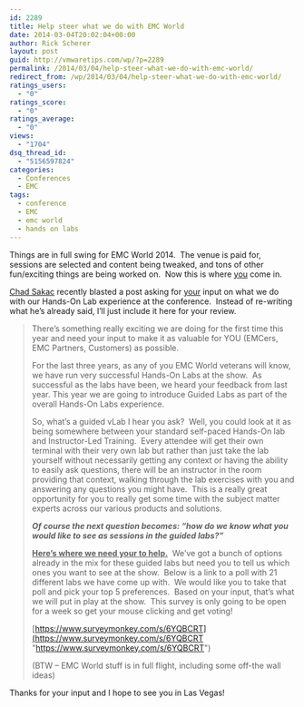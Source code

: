 ```yaml
---
id: 2289
title: Help steer what we do with EMC World
date: 2014-03-04T20:02:04+00:00
author: Rick Scherer
layout: post
guid: http://vmwaretips.com/wp/?p=2289
permalink: /2014/03/04/help-steer-what-we-do-with-emc-world/
redirect_from: /wp/2014/03/04/help-steer-what-we-do-with-emc-world/
ratings_users:
  - "0"
ratings_score:
  - "0"
ratings_average:
  - "0"
views:
  - "1704"
dsq_thread_id:
  - "5156597824"
categories:
  - Conferences
  - EMC
tags:
  - conference
  - EMC
  - emc world
  - hands on labs
---
```

Things are in full swing for EMC World 2014.  The venue is paid for, sessions are selected and content being tweaked, and tons of other fun/exciting things are being worked on.  Now this is where <span style="text-decoration: underline;">you</span> come in.

<a href="http://virtualgeek.typepad.com" target="_blank">Chad Sakac</a> recently blasted a post asking for <span style="text-decoration: underline;">your</span> input on what we do with our Hands-On Lab experience at the conference.  Instead of re-writing what he&#8217;s already said, I&#8217;ll just include it here for your review.

> There’s something really exciting we are doing for the first time this year and need your input to make it as valuable for YOU (EMCers, EMC Partners, Customers) as possible.
> 
> For the last three years, as any of you EMC World veterans will know, we have run very successful Hands-On Labs at the show.  As successful as the labs have been, we heard your feedback from last year. This year we are going to introduce Guided Labs as part of the overall Hands-On Labs experience.
> 
> So, what’s a guided vLab I hear you ask?  Well, you could look at it as being somewhere between your standard self-paced Hands-On lab and Instructor-Led Training.  Every attendee will get their own terminal with their very own lab but rather than just take the lab yourself without necessarily getting any context or having the ability to easily ask questions, there will be an instructor in the room providing that context, walking through the lab exercises with you and answering any questions you might have.  This is a really great opportunity for you to really get some time with the subject matter experts across our various products and solutions.
> 
> **_Of course the next question becomes: “how do we know what you would like to see as sessions in the guided labs?”_**
> 
> **<span style="text-decoration: underline;">Here’s where we need your to help.</span>**  We’ve got a bunch of options already in the mix for these guided labs but need you to tell us which ones you want to see at the show.  Below is a link to a poll with 21 different labs we have come up with.  We would like you to take that poll and pick your top 5 preferences.  Based on your input, that’s what we will put in play at the show.  This survey is only going to be open for a week so get your mouse clicking and get voting!
> 
> [https://www.surveymonkey.com/s/6YQBCRT](https://www.surveymonkey.com/s/6YQBCRT "https://www.surveymonkey.com/s/6YQBCRT")
> 
> (BTW – EMC World stuff is in full flight, including some off-the wall ideas)

Thanks for your input and I hope to see you in Las Vegas!